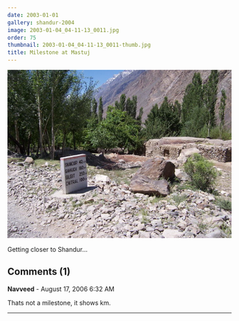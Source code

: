```yaml
---
date: 2003-01-01
gallery: shandur-2004
image: 2003-01-04_04-11-13_0011.jpg
order: 75
thumbnail: 2003-01-04_04-11-13_0011-thumb.jpg
title: Milestone at Mastuj
---
```


![Milestone at Mastuj](./2003-01-04_04-11-13_0011.jpg)

Getting closer to Shandur...

<div id="comments">

## Comments (1)

**Navveed** - August 17, 2006  6:32 AM

Thats not a milestone, it shows km.

---

</div>